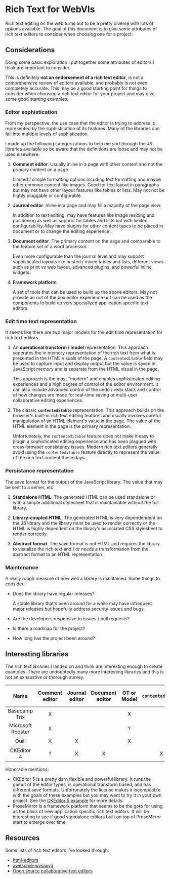 # Rich Text for WebVIs

Rich text editing on the web turns out to be a pretty diverse with lots of options available. The goal of this document is to give some attributes of rich text editors to consider when choosing one for a project.

## Considerations

Doing some basic exploration I put together some attributes of editors I think are important to consider.

This is definitely **not an endorsement of a rich text editor**, is not a comprehensive review of editors available, and probably is not even completely accurate. This may be a good starting point for things to consider when choosing a rich text editor for your project and may give some good starting examples.

### Editor sophistication

From my perspective, the use case that the editor is trying to address is represented by the sophistication of its features. Many of the libraries can fall into multiple levels of sophistication.

I made up the following categorizations to help me sort through the JS libraries available so be aware that the definitions are loose and may not be used elsewhere.

1. **Comment editor**. Usually inline in a page with other content and not the primary content on a page. 

   Limited / simple formatting options incuding text formatting and maybe other common content like images. Good for text layout in paragraphs but may not have other layout features like tables or lists. May not not be highly pluggable or configurable.

2. **Journal editor**. Inline in a page and may fill a majority of the page view.

    In addition to text editing, may have features like image resizing and positioning as well as support for tables and lists but with limited configurability. May have plugins for other content types to be placed in document or to change the editing experience.

3. **Document editor**. The primary content on the page and comparable to the feature set of a word processor.

    Even more configurable than the journal level and may support sophisticated layouts like nested / mixed tables and lists, different views such as print vs web layout, advanced plugins, and powerful inline widgets.

4. **Framework platform**.

    A set of tools that can be used to build up the above editors. May not provide an out of the box editor experience but can be used as the components to build up very specialized application specific text editors.

### Edit time text representation

It seems like there are two major models for the edit time representation for rich text editors.

1. An **operational transform / model** representation. This approach seperates the in memory representation of the rich text from what is presented in the HTML visuals of the page. A `contenteditable` field may be used to capture input and display output but the value is saved in JavaScript memory and is separate from the HTML visual in the page.

   This approach is the most "modern" and enables sophisticated editing experiences and a high degree of control of the editor environment. It can also include advanced control of the undo / redo stack and control of how changes are made for real-time saving or multi-user collaborative editing experiences.

2. The classic **`contenteditable`** representation. This approach builds on the browser's built-in rich text editing features and usually involves careful manipulation of an HTML element's value in the page. The value of the HTML element in the page is the primary representation.

   Unfortunately, the `contenteditable` feature does not make it easy to plugin a sophisticated editing experience and has been plagued with cross-browser consistency issues. Modern rich text editors generally avoid using the `contenteditable` feature directly to represent the value of the rich text content these days.

### Persistance representation

The save format for the output of the JavaScript library. The value that may be sent to a server, etc.

1. **Standalone HTML**. The generated HTML can be used standalone or with a simple additional stylesheet that is maintainable without the full library.

2. **Library-coupled HTML**. The generated HTML is very dependendent on the JS library and the library must be used to render correctly or the HTML is highly dependent on the library's associated CSS stylesheet to render correctly.

3. **Abstract format**. The save format is not HTML and requires the library to visualize the rich text and / or needs a transformation from the abstract format to an HTML representation.

### Maintenance

A really rough measure of how well a library is maintained. Some things to consider:
- Does the library have regular releases?

   A stable library that's been around for a while may have infrequent major releases but hopefully address security issues and bugs.
- Are the developers responsive to issues / pull requests?
- Is there a roadmap for the project?
- How long has the project been around?

## Interesting libraries

The rich text libraries I landed on and think are interesting enough to create examples. There are undoubtedly many more interesting libraries and this is not an exhaustive or thorough survey.

| Name              | Comment editor | Journal editor | Document editor | OT or Model | `contenteditable` | Standalone HTML | Library-coupled HTML | Abstract format | Maintenance <br> 🟢🟡🔴 |
| :---------------: | :------------: | :------------: | :-------------: | :---------: | :---------------: | :-------------: | :------------------: | :-------------: | :---: |
| Basecamp Trix     | X              |                |                 | X           |                   | X               |                      |                 | 🟢    |
| Microsoft Rooster | X              |                |                 | ?           |                   | ?               | ?                    |                 | 🟢🟡 |
| Quill             | X              | X              |                 | X           |                   |                 | X                    | X               | 🟡    |
| CKEditor 4        | ?              | X              | X               |             | X                 | X               |                      |                 | 🟡    |

<!-- In work
Additional notes:
- Basecamp Trix: 
-->

Honorable mentions:

- CKEditor 5 is a pretty darn flexible and powerful library. It runs the gamut of the editor types, is operational transform based, and has different save formats. Unfortunately the license makes it incompatible with the goals of these examples but you may want to try it in your own project. See the [CKEditor 5 example](CKEditor5/) for more details.
- ProseMirror is a framework platform that seems to be the goto for using as the basis of new application specific rich text editors. It will be interesting to see if good standalone editors built on top of ProseMirror start to emerge over time.

## Resources

Some lists of rich text editors I've looked through:

- [html-editors](https://gist.github.com/manigandham/65543a0bc2bf7006a487)
- [awesome-wysiwyg](https://github.com/JefMari/awesome-wysiwyg)
- [Open source collaborative text editors](https://juretriglav.si/open-source-collaborative-text-editors/)
